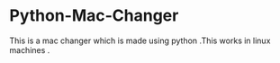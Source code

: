 # Python-Mac-Changer
This is a mac changer which is made using python .This works in linux machines .
